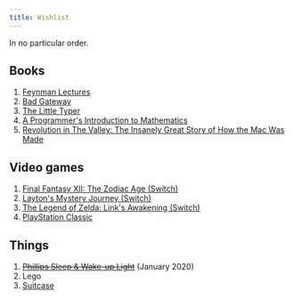 ```yaml
---
title: Wishlist
---
```


In no particular order.

## Books

1. [Feynman Lectures](https://www.amazon.de/dp/0465023827)
2. [Bad Gateway](https://www.amazon.de/dp/1683962079)
3. [The Little Typer](https://mitpress.mit.edu/books/little-typer)
4. [A Programmer's Introduction to Mathematics](https://pimbook.org/)
5. [Revolution in The Valley: The Insanely Great Story of How the Mac Was Made](https://www.amazon.com/gp/product/0596007191)

## Video games

1. [Final Fantasy XII: The Zodiac Age (Switch)](https://www.amazon.de/dp/B07MCW5S7R)
2. [Layton's Mystery Journey (Switch)](https://www.bol.com/nl/p/layton-s-mystery-journey-katrielle-miljonairscomplot-deluxe-edition-switch/9200000115890979/)
3. [The Legend of Zelda: Link's Awakening (Switch)](https://www.amazon.de/dp/B07NW5FXTK)
4. [PlayStation Classic](https://www.playstation.com/en-us/explore/playstation-classic/)

## Things

1. ~~[Phillips Sleep & Wake-up Light](https://www.philips.nl/c-m-pe/lichttherapie/sleep-wake-up-light/alle)~~ (January 2020)
2. Lego
3. [Suitcase](https://www.awaytravel.com/eu/en/suitcases/bigger-carry-on/brick)
